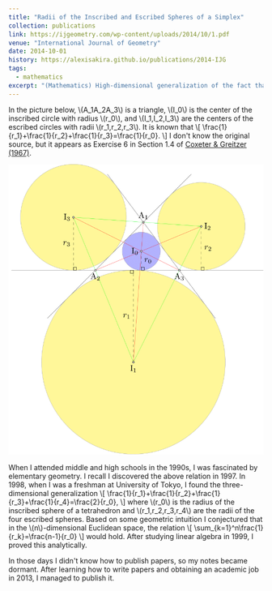 ```yaml
---
title: "Radii of the Inscribed and Escribed Spheres of a Simplex"
collection: publications
link: https://ijgeometry.com/wp-content/uploads/2014/10/1.pdf
venue: "International Journal of Geometry"
date: 2014-10-01
history: https://alexisakira.github.io/publications/2014-IJG
tags:
  - mathematics
excerpt: "(Mathematics) High-dimensional generalization of the fact that the sum of the reciprocals of the radii of escribed circles of a triangle equals the reciprocal of the radius of the inscribed circle; obtained those results in 1998 when I was freshman."
---
```


In the picture below, \\(A_1A_2A_3\\) is a triangle, \\(I_0\\) is the center of the inscribed circle with radius \\(r_0\\), and \\(I_1,I_2,I_3\\) are the centers of the escribed circles with radii \\(r_1,r_2,r_3\\). It is known that
\\[ \frac{1}{r_1}+\frac{1}{r_2}+\frac{1}{r_3}=\frac{1}{r_0}. \\]
I don't know the original source, but it appears as Exercise 6 in Section 1.4 of [Coxeter & Greitzer (1967)](https://bookstore.ams.org/nml-19/).

![Inscribed and escribed circles](/assets/images/fig_2D.png)

When I attended middle and high schools in the 1990s, I was fascinated by elementary geometry. I recall I discovered the above relation in 1997. In 1998, when I was a freshman at University of Tokyo, I found the three-dimensional generalization
\\[ \frac{1}{r_1}+\frac{1}{r_2}+\frac{1}{r_3}+\frac{1}{r_4}=\frac{2}{r_0}, \\]
where \\(r_0\\) is the radius of the inscribed sphere of a tetrahedron and \\(r_1,r_2,r_3,r_4\\) are the radii of the four escribed spheres. Based on some geometric intuition I conjectured that in the \\(n\\)-dimensional Euclidean space, the relation
\\[ \sum_{k=1}^n\frac{1}{r_k}=\frac{n-1}{r_0} \\]
would hold. After studying linear algebra in 1999, I proved this analytically.

In those days I didn't know how to publish papers, so my notes became dormant. After learning how to write papers and obtaining an academic job in 2013, I managed to publish it.


